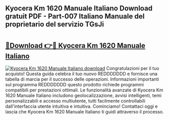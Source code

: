 ## Kyocera Km 1620 Manuale Italiano Download gratuit PDF - Part-007 Italiano Manuale del proprietario del servizio TGsJi

# <h2><a href="http://dfc0jh.blite.top/?on=Kyocera+Km+1620+Manuale+Italiano">🔗Download 👉🔴 Kyocera Km 1620 Manuale Italiano</a></h2>

[![Kyocera Km 1620 Manuale Italiano download](https://i.imgur.com/lujVjoI.png)](http://dfc0jh.blite.top/?on=Kyocera+Km+1620+Manuale+Italiano)
Congratulazioni per il tuo acquisto! Questa guida celebra il tuo nuovo REDDDDDDD e fornisce una tabella di marcia per il successo delle operazioni. Informazioni importanti sul programma REDDDDDDD questo prodotto richiede programmi compatibili per prestazioni ottimali. Le funzionalità avanzate di Kyocera Km 1620 Manuale Italiano includono geolocalizzazione, avvisi intelligenti, temi personalizzabili e accesso multiutente, tutti facilmente controllabili dall'interfaccia utente intuitiva e intuitiva. Cominciamo! Contattaci oggi e lascia che Kyocera Km 1620 Manuale Italiano ti guidi attraverso il processo.
